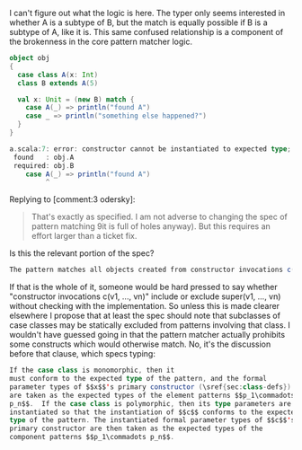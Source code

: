 I can't figure out what the logic is here.  The typer only seems interested in whether A is a subtype of B, but the match is equally possible if B is a subtype of A, like it is.  This same confused relationship is a component of the brokenness in the core pattern matcher logic.

```scala
object obj
{
  case class A(x: Int)
  class B extends A(5)

  val x: Unit = (new B) match {
    case A(_) => println("found A")
    case _ => println("something else happened?")
  }
}
```
```scala
a.scala:7: error: constructor cannot be instantiated to expected type;
 found   : obj.A
 required: obj.B
    case A(_) => println("found A")
         ^
```
Replying to [comment:3 odersky]:
> That's exactly as specified. I am not adverse to changing the spec of pattern matching 9it is full of holes anyway). But this requires an effort larger than a ticket fix.

Is this the relevant portion of the spec?
```scala
The pattern matches all objects created from constructor invocations c(v1, ..., vn) where each element pattern pi matches the corresponding value vi .
```
If that is the whole of it, someone would be hard pressed to say whether "constructor invocations c(v1, ..., vn)" include or exclude super(v1, ..., vn) without checking with the implementation.  So unless this is made clearer elsewhere I propose that at least the spec should note that subclasses of case classes may be statically excluded from patterns involving that class.  I wouldn't have guessed going in that the pattern matcher actually prohibits some constructs which would otherwise match.
No, it's the discussion before that clause, which specs typing:
```scala
If the case class is monomorphic, then it
must conform to the expected type of the pattern, and the formal
parameter types of $$x$$'s primary constructor (\sref{sec:class-defs})
are taken as the expected types of the element patterns $$p_1\commadots
p_n$$.  If the case class is polymorphic, then its type parameters are
instantiated so that the instantiation of $$c$$ conforms to the expected
type of the pattern. The instantiated formal parameter types of $$c$$'s
primary constructor are then taken as the expected types of the
component patterns $$p_1\commadots p_n$$. 
```
